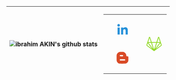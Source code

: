 <style>
.ir {
  display: block;
  overflow: visible;
  padding: 0 0 100%;
  position: relative;
  height: 0;
  width: 100%;
}

.ir > * {
  position: absolute;
  height: 100%;
  width: 100%;
  top: 0;
  left: 0;
}

.soc {
  display: block;
  font-size: 10px;
  list-style: none;
  margin: 0 auto;
  text-align: center;
  max-width: 100%;
}
.soc li {
  display: inline-block;
  margin: 1.2em 0;
}
.soc a, .soc svg {
  display: block;
}
.soc a {
  height: 5em;
  width: 5em;
}

.icon-32:hover, .icon-31:hover, .icon-30:hover, .icon-29:hover, .icon-28:hover, .icon-27:hover, .icon-26:hover, .icon-25:hover, .icon-24:hover, .icon-23:hover, .icon-22:hover, .icon-21:hover, .icon-20:hover, .icon-19:hover, .icon-18:hover, .icon-17:hover, .icon-16:hover, .icon-15:hover, .icon-14:hover, .icon-13:hover, .icon-12:hover, .icon-11:hover, .icon-10:hover, .icon-9:hover, .icon-8:hover, .icon-7:hover, .icon-6:hover, .icon-5:hover, .icon-4:hover, .icon-3:hover, .icon-2:hover, .icon-1:hover {
  border-radius: 100%;
  fill: #0e1a25;
  transform: scale(1.25);
  transition: background-color 0.5s, transform 0.5s ease-out;
}

.icon-1 {
  fill: #d94a26;
}
.icon-1:hover {
  background: #d94a26;
}

.icon-2 {
  fill: #d96e26;
}
.icon-2:hover {
  background: #d96e26;
}

.icon-3 {
  fill: #d99126;
}
.icon-3:hover {
  background: #d99126;
}

.icon-4 {
  fill: #d9b526;
}
.icon-4:hover {
  background: #d9b526;
}

.icon-5 {
  fill: #d9d926;
}
.icon-5:hover {
  background: #d9d926;
}

.icon-6 {
  fill: #b5d926;
}
.icon-6:hover {
  background: #b5d926;
}

.icon-7 {
  fill: #91d926;
}
.icon-7:hover {
  background: #91d926;
}

.icon-8 {
  fill: #6ed926;
}
.icon-8:hover {
  background: #6ed926;
}

.icon-9 {
  fill: #4ad926;
}
.icon-9:hover {
  background: #4ad926;
}

.icon-10 {
  fill: #26d926;
}
.icon-10:hover {
  background: #26d926;
}

.icon-11 {
  fill: #26d94a;
}
.icon-11:hover {
  background: #26d94a;
}

.icon-12 {
  fill: #26d96e;
}
.icon-12:hover {
  background: #26d96e;
}

.icon-13 {
  fill: #26d991;
}
.icon-13:hover {
  background: #26d991;
}

.icon-14 {
  fill: #26d9b5;
}
.icon-14:hover {
  background: #26d9b5;
}

.icon-15 {
  fill: #26d9d9;
}
.icon-15:hover {
  background: #26d9d9;
}

.icon-16 {
  fill: #26b5d9;
}
.icon-16:hover {
  background: #26b5d9;
}

.icon-17 {
  fill: #2691d9;
}
.icon-17:hover {
  background: #2691d9;
}

.icon-18 {
  fill: #266ed9;
}
.icon-18:hover {
  background: #266ed9;
}

.icon-19 {
  fill: #264ad9;
}
.icon-19:hover {
  background: #264ad9;
}

.icon-20 {
  fill: #2626d9;
}
.icon-20:hover {
  background: #2626d9;
}

.icon-21 {
  fill: #4a26d9;
}
.icon-21:hover {
  background: #4a26d9;
}

.icon-22 {
  fill: #6e26d9;
}
.icon-22:hover {
  background: #6e26d9;
}

.icon-23 {
  fill: #9126d9;
}
.icon-23:hover {
  background: #9126d9;
}

.icon-24 {
  fill: #b526d9;
}
.icon-24:hover {
  background: #b526d9;
}

.icon-25 {
  fill: #d926d9;
}
.icon-25:hover {
  background: #d926d9;
}

.icon-26 {
  fill: #d926b5;
}
.icon-26:hover {
  background: #d926b5;
}

.icon-27 {
  fill: #d92691;
}
.icon-27:hover {
  background: #d92691;
}

.icon-28 {
  fill: #d9266e;
}
.icon-28:hover {
  background: #d9266e;
}

.icon-29 {
  fill: #d9264a;
}
.icon-29:hover {
  background: #d9264a;
}

.icon-30 {
  fill: #d92626;
}
.icon-30:hover {
  background: #d92626;
}

.icon-31 {
  fill: #d94a26;
}
.icon-31:hover {
  background: #d94a26;
}

.icon-32 {
  fill: #d96e26;
}
.icon-32:hover {
  background: #d96e26;
}
</style>
|![ibrahim AKIN's github stats](https://github-readme-stats.vercel.app/api?username=ibrahimakin&show_icons=true&theme=tokyonight)|<table><tr><td><ul class="soc"><li><a class="icon-17 linkedin" href="https://www.linkedin.com/in/ibrahim-AKIN" target="_blank" title="LinkedIn"><div class="ir"><svg viewbox="0 0 512 512" preserveAspectRatio="xMidYMid meet" width="512" height="512"><path d="M186.4 142.4c0 19-15.3 34.5-34.2 34.5 -18.9 0-34.2-15.4-34.2-34.5 0-19 15.3-34.5 34.2-34.5C171.1 107.9 186.4 123.4 186.4 142.4zM181.4 201.3h-57.8V388.1h57.8V201.3zM273.8 201.3h-55.4V388.1h55.4c0 0 0-69.3 0-98 0-26.3 12.1-41.9 35.2-41.9 21.3 0 31.5 15 31.5 41.9 0 26.9 0 98 0 98h57.5c0 0 0-68.2 0-118.3 0-50-28.3-74.2-68-74.2 -39.6 0-56.3 30.9-56.3 30.9v-25.2H273.8z"></path></svg></div></a></li><br><li><a class="icon-31 blogger" href="http://ibrahim-akin.blogspot.com" target="_blank" title="Blogger"><div class="ir"><svg viewbox="0 0 512 512" preserveAspectRatio="xMidYMid meet" width="512" height="512"><path d="M 315.969 135.186C 314.722 129.512 311.186 124.243 307.152 122.046C 305.91 121.37 297.956 120.508 289.475 120.131C 275.264 119.499 273.674 119.222 269.189 116.588C 262.074 112.411 260.114 107.901 260.095 95.6545C 260.058 72.2565 250.338 50.5345 231.132 30.9295C 217.45 16.9625 202.187 7.50851 184.768 2.21051C 180.598 0.942512 171.26 0.510512 139.984 0.140512C 90.909 -0.440488 80.015 0.567514 63.308 7.23351C 32.507 19.5235 10.375 45.4255 2.30198 78.6315C 0.785982 84.8685 0.490984 94.8635 0.132984 152.283C -0.316016 224.217 0.178981 234.78 4.66598 249.036C 8.37298 260.813 12.113 268.031 19.819 278.274C 34.498 297.789 56.497 311.883 78.491 315.864C 88.958 317.758 218.093 318.232 231.319 316.425C 254.32 313.282 272.344 304.047 289.253 286.741C 301.486 274.222 309.143 260.671 314.147 242.687C 316.226 235.216 316.4 231.579 316.781 187.713C 317.071 154.606 316.831 139.1 315.969 135.186ZM 88.09 90.0635C 93.614 84.4765 95.141 84.2645 129.716 84.2645C 160.756 84.2645 161.799 84.3325 166.359 86.6395C 172.948 89.9735 175.811 94.6755 175.811 102.161C 175.811 108.921 173.122 113.659 167.125 117.466C 163.905 119.51 161.98 119.638 131.568 119.817C 112.789 119.927 97.829 119.568 95.6 118.953C 83.841 115.705 79.448 98.8045 88.09 90.0635ZM 223.735 231.746L 213.221 233.459L 158.424 234.101C 110.273 234.666 96.632 233.783 94.126 232.689C 89.079 230.486 84.378 224.366 83.566 218.939C 82.792 213.77 85.386 206.663 89.361 203.059C 94.372 198.516 96.571 198.365 158.195 198.316C 221.586 198.266 221.256 198.24 227.267 203.862C 235.757 211.803 233.966 225.941 223.735 231.746Z" transform="translate(98 97)"></path></svg></div></a></li></ul></td><td><ul class="soc"><li><a class="icon-7 gitlab" href="https://gitlab.com/ibrahimAKIN" target="_blank" title="Gitlab"><div class="ir"><svg viewbox="0 0 30 25" preserveAspectRatio="xMidYMid meet" width="512" height="512"><path d="M4.845.904c-.435 0-.82.28-.955.692C2.639 5.449 1.246 9.728.07 13.335a1.437 1.437 0 00.522 1.607l11.071 8.045c.2.145.472.144.67-.004l11.073-8.04a1.436 1.436 0 00.522-1.61c-1.285-3.942-2.683-8.256-3.817-11.746a1.004 1.004 0 00-.957-.684.987.987 0 00-.949.69l-2.405 7.408H8.203l-2.41-7.408a.987.987 0 00-.942-.69h-.006zm-.006 1.42l2.173 6.678H2.675zm14.326 0l2.168 6.678h-4.341zm-10.593 7.81h6.862c-1.142 3.52-2.288 7.04-3.434 10.559L8.572 10.135zm-5.514.005h4.321l3.086 9.5zm13.567 0h4.325c-2.467 3.17-4.95 6.328-7.411 9.502 1.028-3.167 2.059-6.334 3.086-9.502zM2.1 10.762l6.977 8.947-7.817-5.682a.305.305 0 01-.112-.341zm19.798 0l.952 2.922a.305.305 0 01-.11.341v.002l-7.82 5.68.026-.035z" transform="translate(3 1)"></path></svg></div></a></li></ul></td></tr></table>|
|--|--|